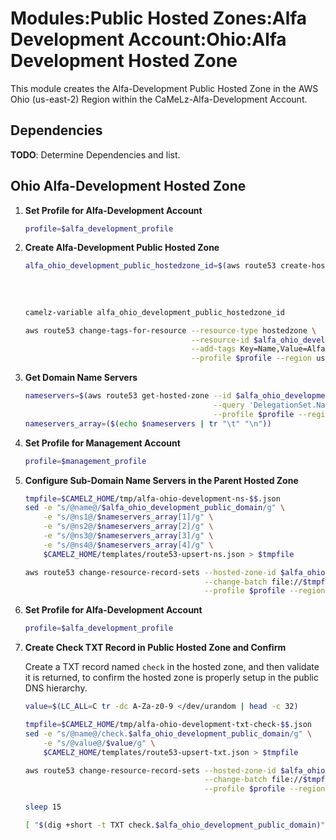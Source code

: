 # Modules:Public Hosted Zones:Alfa Development Account:Ohio:Alfa Development Hosted Zone

This module creates the Alfa-Development Public Hosted Zone in the AWS Ohio (us-east-2) Region within the
CaMeLz-Alfa-Development Account.

## Dependencies

**TODO**: Determine Dependencies and list.

## Ohio Alfa-Development Hosted Zone

1. **Set Profile for Alfa-Development Account**

    ```bash
    profile=$alfa_development_profile
    ```

1. **Create Alfa-Development Public Hosted Zone**

    ```bash
    alfa_ohio_development_public_hostedzone_id=$(aws route53 create-hosted-zone --name $alfa_ohio_development_public_domain \
                                                                                --hosted-zone-config Comment="Public Zone for $alfa_ohio_development_public_domain",PrivateZone=false \
                                                                                --caller-reference $(date +%s) \
                                                                                --query 'HostedZone.Id' \
                                                                                --profile $profile --region us-east-1 --output text | cut -f3 -d /)
    camelz-variable alfa_ohio_development_public_hostedzone_id

    aws route53 change-tags-for-resource --resource-type hostedzone \
                                         --resource-id $alfa_ohio_development_public_hostedzone_id \
                                         --add-tags Key=Name,Value=Alfa-Development-PublicHostedZone Key=Company,Value=Alfa Key=Environment,Value=Development \
                                         --profile $profile --region us-east-1 --output text
    ```

1. **Get Domain Name Servers**

    ```bash
    nameservers=$(aws route53 get-hosted-zone --id $alfa_ohio_development_public_hostedzone_id \
                                              --query 'DelegationSet.NameServers' \
                                              --profile $profile --region us-east-1 --output text)
    nameservers_array=($(echo $nameservers | tr "\t" "\n"))
    ```

1. **Set Profile for Management Account**

    ```bash
    profile=$management_profile
    ```

1. **Configure Sub-Domain Name Servers in the Parent Hosted Zone**

    ```bash
    tmpfile=$CAMELZ_HOME/tmp/alfa-ohio-development-ns-$$.json
    sed -e "s/@name@/$alfa_ohio_development_public_domain/g" \
        -e "s/@ns1@/$nameservers_array[1]/g" \
        -e "s/@ns2@/$nameservers_array[2]/g" \
        -e "s/@ns3@/$nameservers_array[3]/g" \
        -e "s/@ns4@/$nameservers_array[4]/g" \
        $CAMELZ_HOME/templates/route53-upsert-ns.json > $tmpfile

    aws route53 change-resource-record-sets --hosted-zone-id $alfa_ohio_management_public_hostedzone_id \
                                            --change-batch file://$tmpfile \
                                            --profile $profile --region us-east-1 --output text
    ```

1. **Set Profile for Alfa-Development Account**

    ```bash
    profile=$alfa_development_profile
    ```

1. **Create Check TXT Record in Public Hosted Zone and Confirm**

   Create a TXT record named `check` in the hosted zone, and then validate it is returned, to confirm the hosted zone is
   properly setup in the public DNS hierarchy.

    ```bash
    value=$(LC_ALL=C tr -dc A-Za-z0-9 </dev/urandom | head -c 32)

    tmpfile=$CAMELZ_HOME/tmp/alfa-ohio-development-txt-check-$$.json
    sed -e "s/@name@/check.$alfa_ohio_development_public_domain/g" \
        -e "s/@value@/$value/g" \
        $CAMELZ_HOME/templates/route53-upsert-txt.json > $tmpfile

    aws route53 change-resource-record-sets --hosted-zone-id $alfa_ohio_development_public_hostedzone_id \
                                            --change-batch file://$tmpfile \
                                            --profile $profile --region us-east-1 --output text

    sleep 15

    [ "$(dig +short -t TXT check.$alfa_ohio_development_public_domain)" = "\"$value\"" ] && echo "Check confirmed" || echo "Check failed"
    ```
